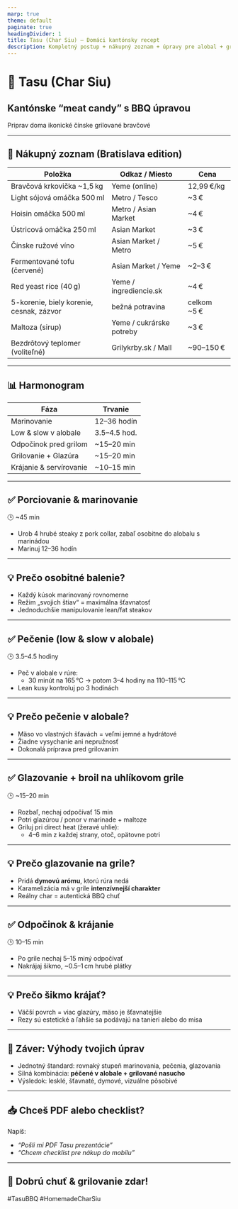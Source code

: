 ```yaml
---
marp: true
theme: default
paginate: true
headingDivider: 1
title: Tasu (Char Siu) – Domáci kantónsky recept
description: Kompletný postup + nákupný zoznam + úpravy pre alobal + gril
---
```


# 🐖 Tasu (Char Siu)  
## Kantónske “meat candy” s BBQ úpravou  
Priprav doma ikonické čínske grilované bravčové

---

## 🛒 Nákupný zoznam (Bratislava edition)

| Položka                         | Odkaz / Miesto                          | Cena         |
|----------------------------------|-----------------------------------------|--------------|
| Bravčová krkovička ~1,5 kg       | Yeme (online)                           | 12,99 €/kg   |
| Light sójová omáčka 500 ml      | Metro / Tesco                           | ~3 €         |
| Hoisin omáčka 500 ml             | Metro / Asian Market                    | ~4 €         |
| Ústricová omáčka 250 ml         | Asian Market                           | ~3 €         |
| Čínske ružové víno             | Asian Market / Metro                    | ~5 €         |
| Fermentované tofu (červené)     | Asian Market / Yeme                      | ~2–3 €       |
| Red yeast rice (40 g)           | Yeme / ingrediencie.sk                 | ~4 €         |
| 5-korenie, biely korenie, cesnak, zázvor | bežná potravina                  | celkom ~5 €  |
| Maltoza (sirup)                 | Yeme / cukrárske potreby                | ~3 €         |
| Bezdrôtový teplomer (voliteľné) | Grilykrby.sk / Mall                     | ~90–150 €    |

---

## 📊 Harmonogram

| Fáza                    | Trvanie          |
|-------------------------|------------------|
| Marinovanie             | 12–36 hodín      |
| Low & slow v alobale    | 3.5–4.5 hod.     |
| Odpočinok pred grilom   | ~15–20 min       |
| Grilovanie + Glazúra    | ~15–20 min       |
| Krájanie & servírovanie | ~10–15 min       |

---

## ✅ Porciovanie & marinovanie  
🕒 ~45 min

- Urob 4 hrubé steaky z pork collar, zabaľ osobitne do alobalu s marinádou
- Marinuj 12–36 hodín

---

## 💡 Prečo osobitné balenie?

- Každý kúsok marinovaný rovnomerne
- Režim „svojich štiav“ = maximálna šťavnatosť
- Jednoduchšie manipulovanie lean/fat steakov

---

## ✅ Pečenie (low & slow v alobale)  
🕒 3.5–4.5 hodiny

- Peč v alobale v rúre:
  - 30 minút na 165 °C → potom 3–4 hodiny na 110–115 °C
- Lean kusy kontroluj po 3 hodinách

---

## 💡 Prečo pečenie v alobale?

- Mäso vo vlastných šťavách = veľmi jemné a hydrátové
- Žiadne vysychanie ani nepružnosť
- Dokonalá príprava pred grilovaním

---

## ✅ Glazovanie + broil na uhlíkovom grile  
🕒 ~15–20 min

- Rozbaľ, nechaj odpočívať 15 min
- Potri glazúrou / ponor v marinade + maltoze
- Griluj pri direct heat (žeravé uhlie):
  - 4–6 min z každej strany, otoč, opätovne potri

---

## 💡 Prečo glazovanie na grile?

- Pridá **dymovú arómu**, ktorú rúra nedá
- Karamelizácia má v grile **intenzívnejší charakter**
- Reálny char = autentická BBQ chuť

---

## ✅ Odpočinok & krájanie  
🕒 10–15 min

- Po grile nechaj 5–15 miný odpočívať
- Nakrájaj šikmo, ~0.5–1 cm hrubé plátky

---

## 💡 Prečo šikmo krájať?

- Väčší povrch = viac glazúry, mäso je šťavnatejšie
- Rezy sú estetické a ľahšie sa podávajú na tanieri alebo do misa

---

## 🎯 Záver: Výhody tvojich úprav

- Jednotný štandard: rovnaký stupeň marinovania, pečenia, glazovania
- Silná kombinácia: **péčené v alobale + grilované nasucho**
- Výsledok: lesklé, šťavnaté, dymové, vizuálne pôsobivé

---

## 📥 Chceš PDF alebo checklist?

Napíš:
- *“Pošli mi PDF Tasu prezentácie”*
- *“Chcem checklist pre nákup do mobilu”*

---

## 🧧 Dobrú chuť & grilovanie zdar!  
#TasuBBQ #HomemadeCharSiu  
